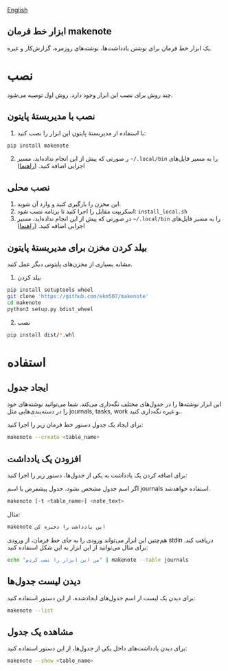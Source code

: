 [English](./README.md)

ابزار خط فرمان makenote
---

یک ابزار خط فرمان برای نوشتن یادداشت‌ها، نوشته‌های روزمره، گزارش‌کار و غیره.

# نصب

چند روش برای نصب این ابزار وجود دارد. روش اول توصیه می‌شود.

## نصب با مدیربستهٔ پایتون
1. با استفاده از مدیربستهٔ پایتون این ابزار را نصب کنید:  
```bash
pip install makenote
```

2. ر صورتی که پیش از این انجام نداده‌اید، مسیر `~/.local/bin` را به مسیر فایل‌های اجرایی اضافه کنید. ([راهنما](https://linuxize.com/post/how-to-add-directory-to-path-in-linux/))

## نصب محلی

1. این مخزن را بارگیری کنید و وارد آن شوید.
2. اسکریپت مقابل را اجرا کنید تا برنامه نصب شود: `install_local.sh`
3. در صورتی که پیش از این انجام نداده‌اید، مسیر `~/.local/bin` را به مسیر فایل‌های اجرایی اضافه کنید. ([راهنما](https://linuxize.com/post/how-to-add-directory-to-path-in-linux/))

## بیلد کردن مخزن برای مدیربستهٔ پایتون

مشابه بسیاری از مخزن‌های پایتونی دیگر عمل کنید.
1. بیلد کردن
```bash
pip install setuptools wheel
git clone 'https://github.com/ekm507/makenote'
cd makenote
python3 setup.py bdist_wheel
```

2. نصب
```bash
pip install dist/*.whl
```



<!-- 
### پیش از نصب

پیش از نصب مطمئن باشید نیازمندی‌های برنامه نصب شده‌است.  
این برنامه از sqlite3 استقاده می‌کند. برای نصب آن در سیستم‌های دبیانی از این دستور استفاده کنید:



```bash
apt install sqlite3
```

### نصب

ابتدا این مخزن را کلون کنید:


```bash
git clone 'https://github.com/ekm507/makenote.git'
```

سپس فایل `install.sh` را با دسترسی روت اجرا کنید:

```bash
./install.sh
``` -->

# استفاده

## ایجاد جدول

این ابزار نوشته‌ها را در جدول‌های مختلف نگه‌داری می‌کند. شما می‌توانید نوشته‌های خود را در دسته‌بندی‌هایی مثل journals, tasks, work و غیره نگه‌داری کنید..

برای ایجاد یک جدول دستور خط فرمان زیر را اجرا کنید:



```bash
makenote --create <table_name>
```

## افزودن یک یادداشت

برای اضافه کردن یک یادداشت به یکی از جدول‌ها، دستور زیر را اجرا کنید:

اگر اسم جدول مشخص نشود، جدول پیشفرض با اسم journals استفاده خواهدشد.


```bash
makenote [-t <table_name>] <note_text>
```

مثال:
```bash
makenote این یادداشت را ذخیره کن
```

هم‌چنین این ابزار می‌تواند ورودی را به جای خط فرمان، از ورودی stdin دریافت کند. برای مثال می‌توانید از این ابزار به این شکل استفاده کنید:


```bash
echo "من این ابزار را نصب کردم" | makenote --table journals
```


## دیدن لیست جدول‌ها

برای دیدن یک لیست از اسم جدول‌های ایجادشده، از این دستور استفاده کنید:


```bash
makenote --list
```

## مشاهده یک جدول

برای دیدن یادداشت‌های داخل یکی از جدول‌ها، از این دستور استفاده کنید:


```bash
makenote --show <table_name>
```


